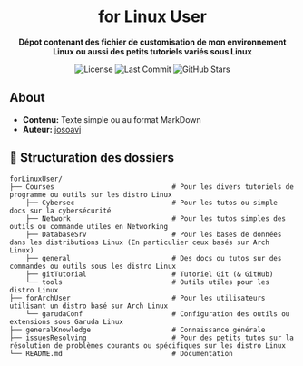 <h1 align="center">for Linux User</h1>

<p align="center">
  <strong>Dépot contenant des fichier de customisation de mon environnement Linux ou aussi des petits tutoriels variés sous Linux</strong>
</p>

<p align="center">
  <!-- Badges -->
  <img src="https://img.shields.io/badge/license-MIT-green" alt="License">
  <img src="https://img.shields.io/github/last-commit/josoavj/forLinuxUser" alt="Last Commit">
  <img src="https://img.shields.io/github/stars/josoavj/forLinuxUser?style=social" alt="GitHub Stars">
</p>

## About

- **Contenu:** Texte simple ou au format MarkDown
- **Auteur:** [josoavj](https://github.com/josoavj)

## 📂 Structuration des dossiers

```
forLinuxUser/
├── Courses                             # Pour les divers tutoriels de programme ou outils sur les distro Linux
    ├── Cybersec                        # Pour les tutos ou simple docs sur la cybersécurité 
    ├── Network                         # Pour les tutos simples des outils ou commande utiles en Networking
    ├── DatabaseSrv                     # Pour les bases de données dans les distributions Linux (En particulier ceux basés sur Arch Linux)
    ├── general                         # Des docs ou tutos sur des commandes ou outils sous les distro Linux
    ├── gitTutorial                     # Tutoriel Git (& GitHub)
    └── tools                           # Outils utiles pour les distro Linux
├── forArchUser                         # Pour les utilisateurs utilisant un distro basé sur Arch Linux
    └── garudaConf                      # Configuration des outils ou extensions sous Garuda Linux
├── generalKnowledge                    # Connaissance générale
├── issuesResolving                     # Pour des petits tutos sur la résolution de problèmes courants ou spécifiques sur les distro Linux
└── README.md                           # Documentation
```
